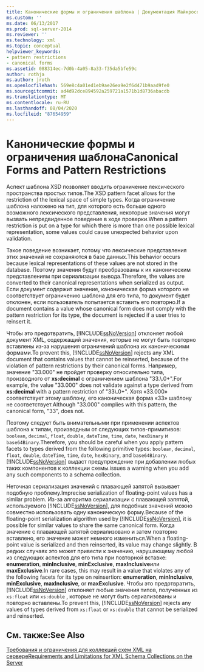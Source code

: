 ```yaml
---
title: Канонические формы и ограничения шаблона | Документация Майкрософт
ms.custom: ''
ms.date: 06/13/2017
ms.prod: sql-server-2014
ms.reviewer: ''
ms.technology: xml
ms.topic: conceptual
helpviewer_keywords:
- pattern restrictions
- canonical forms
ms.assetid: 088314ec-7d0b-4a05-8a33-f35da5bfe59c
author: rothja
ms.author: jroth
ms.openlocfilehash: 569e8c4a01ed1eb9ae26ea9e2f6d471b9aad9fe0
ms.sourcegitcommit: ad4d92dce894592a259721a1571b1d8736abacdb
ms.translationtype: MT
ms.contentlocale: ru-RU
ms.lasthandoff: 08/04/2020
ms.locfileid: "87654959"
---
```

# <a name="canonical-forms-and-pattern-restrictions"></a><span data-ttu-id="c812a-102">Канонические формы и ограничения шаблона</span><span class="sxs-lookup"><span data-stu-id="c812a-102">Canonical Forms and Pattern Restrictions</span></span>
  <span data-ttu-id="c812a-103">Аспект шаблона XSD позволяет вводить ограничение лексического пространства простых типов.</span><span class="sxs-lookup"><span data-stu-id="c812a-103">The XSD pattern facet allows for the restriction of the lexical space of simple types.</span></span> <span data-ttu-id="c812a-104">Когда ограничение шаблона наложено на тип, для которого есть больше одного возможного лексического представления, некоторые значения могут вызвать непредвиденное поведение в ходе проверки.</span><span class="sxs-lookup"><span data-stu-id="c812a-104">When a pattern restriction is put on a type for which there is more than one possible lexical representation, some values could cause unexpected behavior upon validation.</span></span>  
  
 <span data-ttu-id="c812a-105">Такое поведение возникает, потому что лексические представления этих значений не сохраняются в базе данных.</span><span class="sxs-lookup"><span data-stu-id="c812a-105">This behavior occurs because lexical representations of these values are not stored in the database.</span></span> <span data-ttu-id="c812a-106">Поэтому значения будут преобразованы к их каноническим представлениям при сериализации вывода.</span><span class="sxs-lookup"><span data-stu-id="c812a-106">Therefore, the values are converted to their canonical representations when serialized as output.</span></span> <span data-ttu-id="c812a-107">Если документ содержит значение, каноническая форма которого не соответствует ограничению шаблона для его типа, то документ будет отклонен, если пользователь попытается вставить его повторно.</span><span class="sxs-lookup"><span data-stu-id="c812a-107">If a document contains a value whose canonical form does not comply with the pattern restriction for its type, the document is rejected if a user tries to reinsert it.</span></span>  
  
 <span data-ttu-id="c812a-108">Чтобы это предотвратить, [!INCLUDE[ssNoVersion](../../includes/ssnoversion-md.md)] отклоняет любой документ XML, содержащий значения, которые не могут быть повторно вставлены из-за нарушения ограничений шаблона их каноническими формами.</span><span class="sxs-lookup"><span data-stu-id="c812a-108">To prevent this, [!INCLUDE[ssNoVersion](../../includes/ssnoversion-md.md)] rejects any XML document that contains values that cannot be reinserted, because of the violation of pattern restrictions by their canonical forms.</span></span> <span data-ttu-id="c812a-109">Например, значение "33.000" не пройдет проверку относительно типа, производного от **xs:decimal** с ограничением шаблона "33.\\.0+".</span><span class="sxs-lookup"><span data-stu-id="c812a-109">For example, the value "33.000" does not validate against a type derived from **xs:decimal** with a pattern restriction of "33\\.0+".</span></span> <span data-ttu-id="c812a-110">Хотя «33.000» соответствует этому шаблону, его каноническая форма «33» шаблону не соответствует.</span><span class="sxs-lookup"><span data-stu-id="c812a-110">Although "33.000" complies with this pattern, the canonical form, "33", does not.</span></span>  
  
 <span data-ttu-id="c812a-111">Поэтому следует быть внимательными при применении аспектов шаблона к типам, производным от следующих типов-примитивов: `boolean`, `decimal`, `float`, `double`, `dateTime`, `time`, `date`, `hexBinary` и `base64Binary`.</span><span class="sxs-lookup"><span data-stu-id="c812a-111">Therefore, you should be careful when you apply pattern facets to types derived from the following primitive types: `boolean`, `decimal`, `float`, `double`, `dateTime`, `time`, `date`, `hexBinary`, and `base64Binary`.</span></span> [!INCLUDE[ssNoVersion](../../includes/ssnoversion-md.md)] <span data-ttu-id="c812a-112">выдаст предупреждение при добавлении любых таких компонентов к коллекции схемы.</span><span class="sxs-lookup"><span data-stu-id="c812a-112">issues a warning when you add any such components to a schema collection.</span></span>  
  
 <span data-ttu-id="c812a-113">Неточная сериализация значений с плавающей запятой вызывает подобную проблему.</span><span class="sxs-lookup"><span data-stu-id="c812a-113">Imprecise serialization of floating-point values has a similar problem.</span></span> <span data-ttu-id="c812a-114">Из-за алгоритма сериализации с плавающей запятой, используемого [!INCLUDE[ssNoVersion](../../includes/ssnoversion-md.md)], для подобных значений можно совместно использовать одну каноническую форму.</span><span class="sxs-lookup"><span data-stu-id="c812a-114">Because of the floating-point serialization algorithm used by [!INCLUDE[ssNoVersion](../../includes/ssnoversion-md.md)], it is possible for similar values to share the same canonical form.</span></span> <span data-ttu-id="c812a-115">Когда значение с плавающей запятой сериализовано и затем повторно вставлено, его значение может немного измениться.</span><span class="sxs-lookup"><span data-stu-id="c812a-115">When a floating-point value is serialized and then reinserted, its value may change slightly.</span></span> <span data-ttu-id="c812a-116">В редких случаях это может привести к значению, нарушающему любой из следующих аспектов для его типа при повторной вставке: **enumeration**, **minInclusive**, **minExclusive**, **maxInclusive**или **maxExclusive**.</span><span class="sxs-lookup"><span data-stu-id="c812a-116">In rare cases, this may result in a value that violates any of the following facets for its type on reinsertion: **enumeration**, **minInclusive**, **minExclusive**, **maxInclusive**, or **maxExclusive**.</span></span> <span data-ttu-id="c812a-117">Чтобы это предотвратить, [!INCLUDE[ssNoVersion](../../includes/ssnoversion-md.md)] отклоняет любые значения типов, полученных из `xs:float` или `xs:double` , которые не могут быть сериализованы и повторно вставлены.</span><span class="sxs-lookup"><span data-stu-id="c812a-117">To prevent this, [!INCLUDE[ssNoVersion](../../includes/ssnoversion-md.md)] rejects any values of types derived from `xs:float` or `xs:double` that cannot be serialized and reinserted.</span></span>  
  
## <a name="see-also"></a><span data-ttu-id="c812a-118">См. также:</span><span class="sxs-lookup"><span data-stu-id="c812a-118">See Also</span></span>  
 [<span data-ttu-id="c812a-119">Требования и ограничения для коллекций схем XML на сервере</span><span class="sxs-lookup"><span data-stu-id="c812a-119">Requirements and Limitations for XML Schema Collections on the Server</span></span>](requirements-and-limitations-for-xml-schema-collections-on-the-server.md)  
  
  
